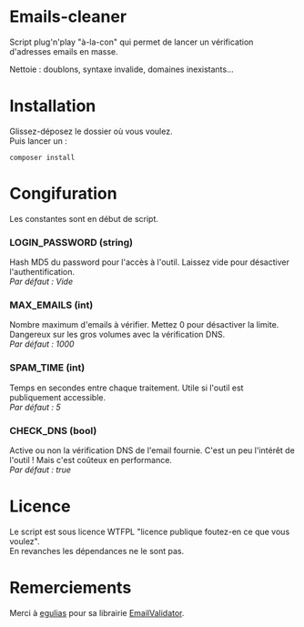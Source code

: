 # Emails-cleaner

Script plug'n'play "à-la-con" qui permet de lancer un vérification d'adresses emails en masse.

Nettoie : doublons, syntaxe invalide, domaines inexistants...

# Installation

Glissez-déposez le dossier où vous voulez.  
Puis lancer un :

    composer install

# Congifuration

Les constantes sont en début de script.

### LOGIN_PASSWORD (string)
Hash MD5 du password pour l'accès à l'outil. Laissez vide pour désactiver l'authentification.  
*Par défaut : Vide*

### MAX_EMAILS (int)
Nombre maximum d'emails à vérifier. Mettez 0 pour désactiver la limite.  
Dangereux sur les gros volumes avec la vérification DNS.  
*Par défaut : 1000*

### SPAM_TIME (int)
Temps en secondes entre chaque traitement. Utile si l'outil est publiquement accessible.  
*Par défaut : 5*

### CHECK_DNS (bool)
Active ou non la vérification DNS de l'email fournie. C'est un peu l'intérêt de l'outil ! Mais c'est coûteux en performance.  
*Par défaut : true*

# Licence
Le script est sous licence WTFPL "licence publique foutez-en ce que vous voulez".  
En revanches les dépendances ne le sont pas.

# Remerciements
Merci à [egulias](https://github.com/egulias) pour sa librairie [EmailValidator](https://github.com/egulias/EmailValidator).